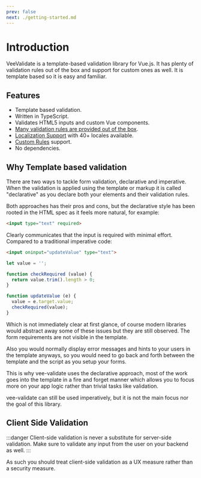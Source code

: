 ```yaml
---
prev: false
next: ./getting-started.md
---
```

# Introduction

VeeValidate is a template-based validation library for Vue.js. It has plenty of validation rules out of the box and support for custom ones as well. It is template based so it is easy and familiar.

## Features

- Template based validation.
- Written in TypeScript.
- Validates HTML5 inputs and custom Vue components.
- [Many validation rules are provided out of the box](./rules.md).
- [Localization Support](./localization.md) with 40+ locales available.
- [Custom Rules](./custom-rules.md) support.
- No dependencies.

## Why Template based validation

There are two ways to tackle form validation, declarative and imperative. When the validation is applied using the template or markup it is called "declarative" as you declare both your elements and their validation rules.

Both approaches has their pros and cons, but the declarative style has been rooted in the HTML spec as it feels more natural, for example:

```html
<input type="text" required>
```

Clearly communicates that the input is required with minimal effort. Compared to a traditional imperative code:

```html
<input oninput="updateValue" type="text">
```

```js
let value = '';

function checkRequired (value) {
  return value.trim().length > 0;
}

function updateValue (e) {
  value = e.target.value;
  checkRequired(value);
}
```

Which is not immediately clear at first glance, of course modern libraries would abstract away some of these issues but they are still observed. The form requirements are not visible in the template.

Also you would normally display error messages and hints to your users in the template anyways, so you would need to go back and forth between the template and the script as you setup your forms.

This is why vee-validate uses the declarative approach, most of the work goes into the template in a fire and forget manner which allows you to focus more on your app logic rather than trivial tasks like validation.

vee-validate can still be used imperatively, but it is not the main focus nor the goal of this library.

## Client Side Validation

:::danger
Client-side validation is never a substitute for server-side validation. Make sure to validate any input from the user on your backend as well.
:::

As such you should treat client-side validation as a UX measure rather than a security measure.
